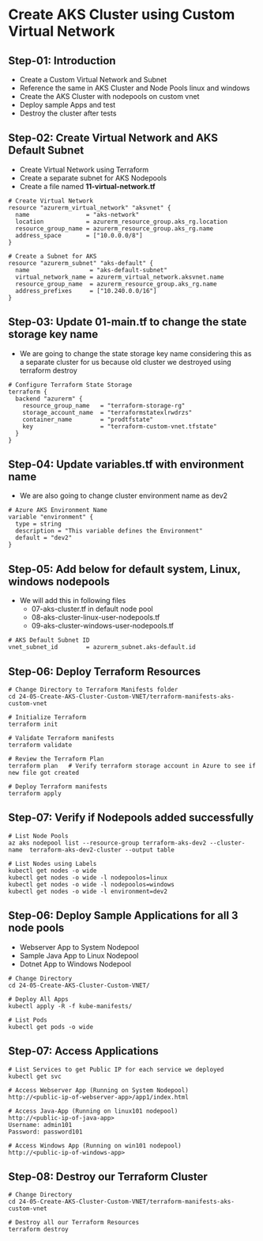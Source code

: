 # Create AKS Cluster using Custom Virtual Network

## Step-01: Introduction
- Create a Custom Virtual Network and Subnet
- Reference the same in AKS Cluster and Node Pools linux and windows
- Create the AKS Cluster with nodepools on custom vnet
- Deploy sample Apps and test
- Destroy the cluster after tests

## Step-02: Create Virtual Network and AKS Default Subnet
- Create Virtual Network using Terraform
- Create a separate subnet for AKS Nodepools
- Create a file named **11-virtual-network.tf**
```
# Create Virtual Network
resource "azurerm_virtual_network" "aksvnet" {
  name                = "aks-network"
  location            = azurerm_resource_group.aks_rg.location
  resource_group_name = azurerm_resource_group.aks_rg.name
  address_space       = ["10.0.0.0/8"]
}

# Create a Subnet for AKS
resource "azurerm_subnet" "aks-default" {
  name                 = "aks-default-subnet"
  virtual_network_name = azurerm_virtual_network.aksvnet.name
  resource_group_name  = azurerm_resource_group.aks_rg.name
  address_prefixes     = ["10.240.0.0/16"]
}
```

## Step-03: Update 01-main.tf to change the state storage key name
- We are going to change the state storage key name considering this as a separate cluster for us because old cluster we destroyed using terraform destroy
```
# Configure Terraform State Storage
terraform {
  backend "azurerm" {
    resource_group_name   = "terraform-storage-rg"
    storage_account_name  = "terraformstatexlrwdrzs"
    container_name        = "prodtfstate"
    key                   = "terraform-custom-vnet.tfstate"
  }
}
```

## Step-04: Update variables.tf with environment name
- We are also going to change cluster environment name as dev2
```
# Azure AKS Environment Name
variable "environment" {
  type = string  
  description = "This variable defines the Environment"  
  default = "dev2"
}
```

## Step-05: Add below for default system, Linux, windows nodepools
- We will add this in following files
  - 07-aks-cluster.tf in default node pool
  - 08-aks-cluster-linux-user-nodepools.tf
  - 09-aks-cluster-windows-user-nodepools.tf
```
# AKS Default Subnet ID
vnet_subnet_id        = azurerm_subnet.aks-default.id 
```

## Step-06: Deploy Terraform Resources
```
# Change Directory to Terraform Manifests folder
cd 24-05-Create-AKS-Cluster-Custom-VNET/terraform-manifests-aks-custom-vnet

# Initialize Terraform
terraform init

# Validate Terraform manifests
terraform validate

# Review the Terraform Plan
terraform plan   # Verify terraform storage account in Azure to see if new file got created

# Deploy Terraform manifests
terraform apply 
```



## Step-07: Verify if Nodepools added successfully
```
# List Node Pools
az aks nodepool list --resource-group terraform-aks-dev2 --cluster-name  terraform-aks-dev2-cluster --output table

# List Nodes using Labels
kubectl get nodes -o wide
kubectl get nodes -o wide -l nodepoolos=linux
kubectl get nodes -o wide -l nodepoolos=windows
kubectl get nodes -o wide -l environment=dev2
```


## Step-06: Deploy Sample Applications for all 3 node pools
- Webserver App to System Nodepool
- Sample Java App to Linux Nodepool
- Dotnet App to Windows Nodepool
```
# Change Directory 
cd 24-05-Create-AKS-Cluster-Custom-VNET/

# Deploy All Apps
kubectl apply -R -f kube-manifests/

# List Pods
kubectl get pods -o wide
```

## Step-07: Access Applications
```
# List Services to get Public IP for each service we deployed 
kubectl get svc

# Access Webserver App (Running on System Nodepool)
http://<public-ip-of-webserver-app>/app1/index.html

# Access Java-App (Running on linux101 nodepool)
http://<public-ip-of-java-app>
Username: admin101
Password: password101

# Access Windows App (Running on win101 nodepool)
http://<public-ip-of-windows-app>
```

## Step-08: Destroy our Terraform Cluster
```
# Change Directory 
cd 24-05-Create-AKS-Cluster-Custom-VNET/terraform-manifests-aks-custom-vnet

# Destroy all our Terraform Resources
terraform destroy
```